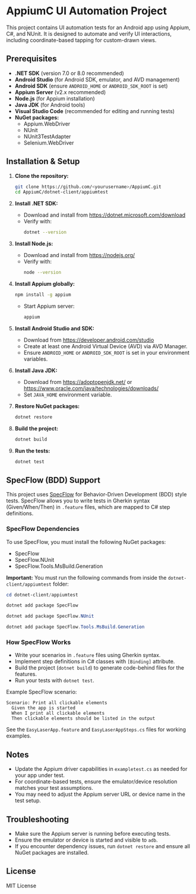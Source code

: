 # AppiumC UI Automation Project

This project contains UI automation tests for an Android app using Appium, C#, and NUnit. It is designed to automate and verify UI interactions, including coordinate-based tapping for custom-drawn views.

## Prerequisites

- **.NET SDK** (version 7.0 or 8.0 recommended)
- **Android Studio** (for Android SDK, emulator, and AVD management)
- **Android SDK** (ensure `ANDROID_HOME` or `ANDROID_SDK_ROOT` is set)
- **Appium Server** (v2.x recommended)
- **Node.js** (for Appium installation)
- **Java JDK** (for Android tools)
- **Visual Studio Code** (recommended for editing and running tests)
- **NuGet packages:**
  - Appium.WebDriver
  - NUnit
  - NUnit3TestAdapter
  - Selenium.WebDriver

## Installation & Setup

1. **Clone the repository:**
   ```sh
   git clone https://github.com/<yourusername>/AppiumC.git
   cd AppiumC/dotnet-client/appiumtest
   ```

2. **Install .NET SDK:**
   - Download and install from https://dotnet.microsoft.com/download
   - Verify with:
     ```sh
     dotnet --version
     ```

3. **Install Node.js:**
   - Download and install from https://nodejs.org/
   - Verify with:
     ```sh
     node --version
     ```

4. **Install Appium globally:**
   ```sh
   npm install -g appium
   ```
   - Start Appium server:
     ```sh
     appium
     ```

5. **Install Android Studio and SDK:**
   - Download from https://developer.android.com/studio
   - Create at least one Android Virtual Device (AVD) via AVD Manager.
   - Ensure `ANDROID_HOME` or `ANDROID_SDK_ROOT` is set in your environment variables.

6. **Install Java JDK:**
   - Download from https://adoptopenjdk.net/ or https://www.oracle.com/java/technologies/downloads/
   - Set `JAVA_HOME` environment variable.

7. **Restore NuGet packages:**
   ```sh
   dotnet restore
   ```

8. **Build the project:**
   ```sh
   dotnet build
   ```

9. **Run the tests:**
   ```sh
   dotnet test
   ```

## SpecFlow (BDD) Support

This project uses [SpecFlow](https://specflow.org/) for Behavior-Driven Development (BDD) style tests. SpecFlow allows you to write tests in Gherkin syntax (Given/When/Then) in `.feature` files, which are mapped to C# step definitions.

### SpecFlow Dependencies
To use SpecFlow, you must install the following NuGet packages:
- SpecFlow
- SpecFlow.NUnit
- SpecFlow.Tools.MsBuild.Generation

**Important:**
You must run the following commands from inside the `dotnet-client/appiumtest` folder:

```powershell
cd dotnet-client/appiumtest

dotnet add package SpecFlow
```

```powershell
dotnet add package SpecFlow.NUnit
```

```powershell
dotnet add package SpecFlow.Tools.MsBuild.Generation
```

### How SpecFlow Works
- Write your scenarios in `.feature` files using Gherkin syntax.
- Implement step definitions in C# classes with `[Binding]` attribute.
- Build the project (`dotnet build`) to generate code-behind files for the features.
- Run your tests with `dotnet test`.

Example SpecFlow scenario:
```gherkin
Scenario: Print all clickable elements
  Given the app is started
  When I print all clickable elements
  Then clickable elements should be listed in the output
```

See the `EasyLaserApp.feature` and `EasyLaserAppSteps.cs` files for working examples.

## Notes
- Update the Appium driver capabilities in `exampletest.cs` as needed for your app under test.
- For coordinate-based tests, ensure the emulator/device resolution matches your test assumptions.
- You may need to adjust the Appium server URL or device name in the test setup.

## Troubleshooting
- Make sure the Appium server is running before executing tests.
- Ensure the emulator or device is started and visible to `adb`.
- If you encounter dependency issues, run `dotnet restore` and ensure all NuGet packages are installed.

## License
MIT License
